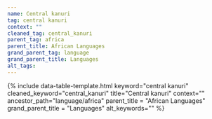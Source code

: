 ```yaml
---
name: Central kanuri
tag: central kanuri
context: ""
cleaned_tag: central_kanuri
parent_tag: africa
parent_title: African Languages
grand_parent_tag: language
grand_parent_title: Languages
alt_tags: 
---
```


{% include data-table-template.html 
  keyword="central kanuri" 
  cleaned_keyword="central_kanuri" 
  title="Central kanuri"
  context=""
  ancestor_path="language/africa" 
  parent_title = "African Languages"
  grand_parent_title = "Languages"
  alt_keywords=""
%}


